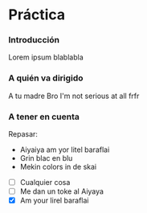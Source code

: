 # Práctica 
### Introducción
Lorem ipsum blablabla

### A quién va dirigido
A tu madre
Bro I'm not serious at all frfr

### A tener en cuenta
Repasar:
- Aiyaiya am yor litel baraflai
- Grin blac en blu
- Mekin colors in de skai
- [ ] Cualquier cosa
- [ ] Me dan un toke al Aiyaya
- [x] Am your lirel baraflai
